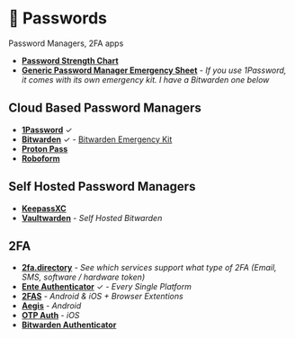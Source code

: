 # 🔑 Passwords

Password Managers, 2FA apps

- [**Password Strength Chart**](https://hivesystems.io/blog/are-your-passwords-in-the-green)
- [**Generic Password Manager Emergency Sheet**](https://passwordbits.com/password-manager-emergency-sheet) - *If you use 1Password, it comes with its own emergency kit. I have a Bitwarden one below*

## Cloud Based Password Managers

- [**1Password**](https://1password.com) ✓
- [**Bitwarden**](https://bitwarden.com) ✓ - [Bitwarden Emergency Kit](https://github.com/DevShubam/emergency-kits/tree/main?tab=readme-ov-file#bitwarden-emergency-kit)
- [**Proton Pass**](https://proton.me/pass)
- [**Roboform**](https://roboform.com)

## Self Hosted Password Managers

- [**KeepassXC**](https://keepassxc.org)
- [**Vaultwarden**](https://github.com/dani-garcia/vaultwarden) - *Self Hosted Bitwarden*

## 2FA

- [**2fa.directory**](https://2fa.directory/int) - *See which services support what type of 2FA (Email, SMS, software / hardware token)*
- [**Ente Authenticator**](https://ente.io/auth/) ✓ - *Every Single Platform*
- [**2FAS**](https://2fas.com) - *Android & iOS + Browser Extentions*
- [**Aegis**](https://getaegis.app) - *Android*
- [**OTP Auth**](https://apps.apple.com/ca/app/otp-auth/id659877384) - *iOS*
- [**Bitwarden Authenticator**](https://bitwarden.com/products/authenticator)
